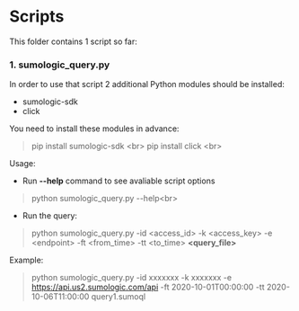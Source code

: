 # Scripts

This folder contains 1 script so far:
### 1. **sumologic_query.py** 

In order to use that script 2 additional Python modules should be installed:
- sumologic-sdk
- click

You need to install these modules in advance:
> pip install sumologic-sdk <br\>
> pip install click <br\>

Usage:
- Run **--help** command to see avaliable script options 
> python sumologic_query.py --help<br\>
- Run the query:
> python sumologic_query.py -id \<access_id\> -k \<access_key\> -e \<endpoint\> -ft \<from_time\> -tt \<to_time\> **\<query_file\>**

Example:
> python sumologic_query.py -id xxxxxxx -k xxxxxxx -e https://api.us2.sumologic.com/api -ft 2020-10-01T00:00:00 -tt 2020-10-06T11:00:00 query1.sumoql

